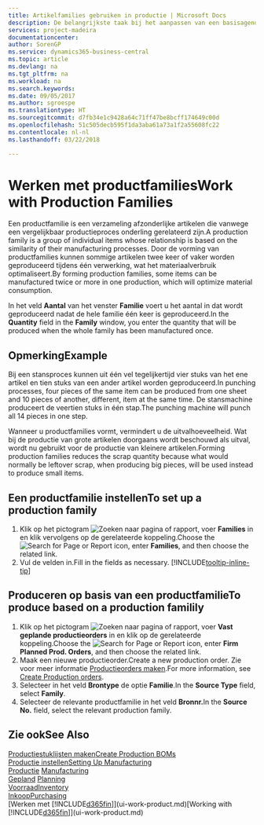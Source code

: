 ```yaml
---
title: Artikelfamilies gebruiken in productie | Microsoft Docs
description: De belangrijkste taak bij het aanpassen van een basisagenda voor uw bedrijf of voor een van uw zakelijke partners is het invoeren van wijzigingen in de statuswaarden Werkdag en Vrije dag.
services: project-madeira
documentationcenter: 
author: SorenGP
ms.service: dynamics365-business-central
ms.topic: article
ms.devlang: na
ms.tgt_pltfrm: na
ms.workload: na
ms.search.keywords: 
ms.date: 09/05/2017
ms.author: sgroespe
ms.translationtype: HT
ms.sourcegitcommit: d7fb34e1c9428a64c71ff47be8bcff174649c00d
ms.openlocfilehash: 51c505decb595f1da3aba61a73a1f2a55608fc22
ms.contentlocale: nl-nl
ms.lasthandoff: 03/22/2018

---
```

# <a name="work-with-production-families"></a><span data-ttu-id="1e06e-103">Werken met productfamilies</span><span class="sxs-lookup"><span data-stu-id="1e06e-103">Work with Production Families</span></span>
<span data-ttu-id="1e06e-104">Een productfamilie is een verzameling afzonderlijke artikelen die vanwege een vergelijkbaar productieproces onderling gerelateerd zijn.</span><span class="sxs-lookup"><span data-stu-id="1e06e-104">A production family is a group of individual items whose relationship is based on the similarity of their manufacturing processes.</span></span> <span data-ttu-id="1e06e-105">Door de vorming van productfamilies kunnen sommige artikelen twee keer of vaker worden geproduceerd tijdens één verwerking, wat het materiaalverbruik optimaliseert.</span><span class="sxs-lookup"><span data-stu-id="1e06e-105">By forming production families, some items can be manufactured twice or more in one production, which will optimize material consumption.</span></span>

<span data-ttu-id="1e06e-106">In het veld **Aantal** van het venster **Familie** voert u het aantal in dat wordt geproduceerd nadat de hele familie één keer is geproduceerd.</span><span class="sxs-lookup"><span data-stu-id="1e06e-106">In the **Quantity** field in the **Family** window, you enter the quantity that will be produced when the whole family has been manufactured once.</span></span>

## <a name="example"></a><span data-ttu-id="1e06e-107">Opmerking</span><span class="sxs-lookup"><span data-stu-id="1e06e-107">Example</span></span>
<span data-ttu-id="1e06e-108">Bij een stansproces kunnen uit één vel tegelijkertijd vier stuks van het ene artikel en tien stuks van een ander artikel worden geproduceerd.</span><span class="sxs-lookup"><span data-stu-id="1e06e-108">In punching processes, four pieces of the same item can be produced from one sheet and 10 pieces of another, different, item at the same time.</span></span> <span data-ttu-id="1e06e-109">De stansmachine produceert de veertien stuks in één stap.</span><span class="sxs-lookup"><span data-stu-id="1e06e-109">The punching machine will punch all 14 pieces in one step.</span></span>

<span data-ttu-id="1e06e-110">Wanneer u productfamilies vormt, vermindert u de uitvalhoeveelheid. Wat bij de productie van grote artikelen doorgaans wordt beschouwd als uitval, wordt nu gebruikt voor de productie van kleinere artikelen.</span><span class="sxs-lookup"><span data-stu-id="1e06e-110">Forming production families reduces the scrap quantity because what would normally be leftover scrap, when producing big pieces, will be used instead to produce small items.</span></span>

## <a name="to-set-up-a-production-family"></a><span data-ttu-id="1e06e-111">Een productfamilie instellen</span><span class="sxs-lookup"><span data-stu-id="1e06e-111">To set up a production family</span></span>
1. <span data-ttu-id="1e06e-112">Klik op het pictogram ![Zoeken naar pagina of rapport](media/ui-search/search_small.png "pictogram Zoeken naar pagina of rapport"), voer **Families** in en klik vervolgens op de gerelateerde koppeling.</span><span class="sxs-lookup"><span data-stu-id="1e06e-112">Choose the ![Search for Page or Report](media/ui-search/search_small.png "Search for Page or Report icon") icon, enter **Families**, and then choose the related link.</span></span>
2. <span data-ttu-id="1e06e-113">Vul de velden in.</span><span class="sxs-lookup"><span data-stu-id="1e06e-113">Fill in the fields as necessary.</span></span> [!INCLUDE[tooltip-inline-tip](includes/tooltip-inline-tip_md.md)]

## <a name="to-produce-based-on-a-production-familily"></a><span data-ttu-id="1e06e-114">Produceren op basis van een productfamilie</span><span class="sxs-lookup"><span data-stu-id="1e06e-114">To produce based on a production familily</span></span>
1. <span data-ttu-id="1e06e-115">Klik op het pictogram ![Zoeken naar pagina of rapport](media/ui-search/search_small.png "pictogram Zoeken naar pagina of rapport"), voer **Vast geplande productieorders** in en klik op de gerelateerde koppeling.</span><span class="sxs-lookup"><span data-stu-id="1e06e-115">Choose the ![Search for Page or Report](media/ui-search/search_small.png "Search for Page or Report icon") icon, enter **Firm Planned Prod. Orders**, and then choose the related link.</span></span>
2. <span data-ttu-id="1e06e-116">Maak een nieuwe productieorder.</span><span class="sxs-lookup"><span data-stu-id="1e06e-116">Create a new production order.</span></span> <span data-ttu-id="1e06e-117">Zie voor meer informatie [Productieorders maken](production-how-to-create-production-orders.md).</span><span class="sxs-lookup"><span data-stu-id="1e06e-117">For more information, see [Create Production orders](production-how-to-create-production-orders.md).</span></span>
3. <span data-ttu-id="1e06e-118">Selecteer in het veld **Brontype** de optie **Familie**.</span><span class="sxs-lookup"><span data-stu-id="1e06e-118">In the **Source Type** field, select **Family**.</span></span>  
4. <span data-ttu-id="1e06e-119">Selecteer de relevante productfamilie in het veld **Bronnr.**</span><span class="sxs-lookup"><span data-stu-id="1e06e-119">In the **Source No.** field, select the relevant production family.</span></span>

## <a name="see-also"></a><span data-ttu-id="1e06e-120">Zie ook</span><span class="sxs-lookup"><span data-stu-id="1e06e-120">See Also</span></span>
[<span data-ttu-id="1e06e-121">Productiestuklijsten maken</span><span class="sxs-lookup"><span data-stu-id="1e06e-121">Create Production BOMs</span></span>](production-how-to-create-production-boms.md)  
[<span data-ttu-id="1e06e-122">Productie instellen</span><span class="sxs-lookup"><span data-stu-id="1e06e-122">Setting Up Manufacturing</span></span>](production-configure-production-processes.md)  
<span data-ttu-id="1e06e-123">[Productie](production-manage-manufacturing.md)  </span><span class="sxs-lookup"><span data-stu-id="1e06e-123">[Manufacturing](production-manage-manufacturing.md)  </span></span>  
<span data-ttu-id="1e06e-124">[Gepland](production-planning.md) </span><span class="sxs-lookup"><span data-stu-id="1e06e-124">[Planning](production-planning.md) </span></span>  
[<span data-ttu-id="1e06e-125">Voorraad</span><span class="sxs-lookup"><span data-stu-id="1e06e-125">Inventory</span></span>](inventory-manage-inventory.md)  
[<span data-ttu-id="1e06e-126">Inkoop</span><span class="sxs-lookup"><span data-stu-id="1e06e-126">Purchasing</span></span>](purchasing-manage-purchasing.md)  
<span data-ttu-id="1e06e-127">[Werken met [!INCLUDE[d365fin](includes/d365fin_md.md)]](ui-work-product.md)</span><span class="sxs-lookup"><span data-stu-id="1e06e-127">[Working with [!INCLUDE[d365fin](includes/d365fin_md.md)]](ui-work-product.md)</span></span>


